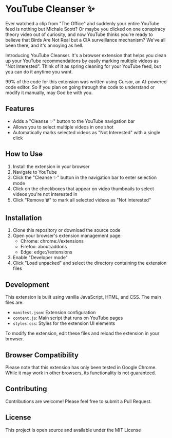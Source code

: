 # YouTube Cleanser ✨

Ever watched a clip from "The Office" and suddenly your entire YouTube feed is nothing but Michale Scott? Or maybe you clicked on one conspiracy theory video out of curiosity, and now YouTube thinks you're ready to believe that Birds Are Not Real but a CIA surveillance mechanism? We've all been there, and it's annoying as hell.

Introducing YouTube Cleanser. It's a browser extension that helps you clean up your YouTube recommendations by easily marking multiple videos as "Not Interested". Think of it as spring cleaning for your YouTube feed, but you can do it anytime you want.

99% of the code for this extension was written using Cursor, an AI-powered code editor. So if you plan on going through the code to understand or modify it manually, may God be with you.

## Features

- Adds a "Cleanse ✨" button to the YouTube navigation bar
- Allows you to select multiple videos in one shot
- Automatically marks selected videos as "Not Interested" with a single click

## How to Use

1. Install the extension in your browser
2. Navigate to YouTube
3. Click the "Cleanse ✨" button in the navigation bar to enter selection mode
4. Click on the checkboxes that appear on video thumbnails to select videos you're not interested in
5. Click "Remove 🗑️" to mark all selected videos as "Not Interested"

## Installation

1. Clone this repository or download the source code
2. Open your browser's extension management page:
   - Chrome: chrome://extensions
   - Firefox: about:addons
   - Edge: edge://extensions
3. Enable "Developer mode"
4. Click "Load unpacked" and select the directory containing the extension files

## Development

This extension is built using vanilla JavaScript, HTML, and CSS. The main files are:

- `manifest.json`: Extension configuration
- `content.js`: Main script that runs on YouTube pages
- `styles.css`: Styles for the extension UI elements

To modify the extension, edit these files and reload the extension in your browser.

## Browser Compatibility

Please note that this extension has only been tested in Google Chrome. While it may work in other browsers, its functionality is not guaranteed.

## Contributing

Contributions are welcome! Please feel free to submit a Pull Request.

## License

This project is open source and available under the MIT License
